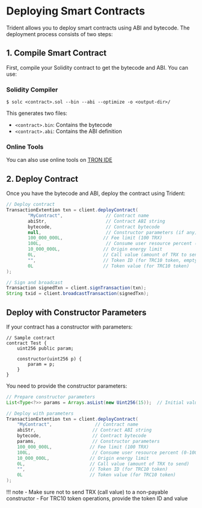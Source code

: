 # Deploying Smart Contracts

Trident allows you to deploy smart contracts using ABI and bytecode. The deployment process consists of two steps:

## 1. Compile Smart Contract

First, compile your Solidity contract to get the bytecode and ABI. You can use:

### Solidity Compiler
```shell
$ solc <contract>.sol --bin --abi --optimize -o <output-dir>/
```

This generates two files:
- `<contract>.bin`: Contains the bytecode
- `<contract>.abi`: Contains the ABI definition

### Online Tools
You can also use online tools on [TRON IDE](https://www.tronide.io/)

## 2. Deploy Contract

Once you have the bytecode and ABI, deploy the contract using Trident:

```java
// Deploy contract
TransactionExtention txn = client.deployContract(
        "MyContract",                // Contract name
        abiStr,                      // Contract ABI string
        bytecode,                    // Contract bytecode
        null,                        // Constructor parameters (if any)
        100_000_000L,               // Fee limit (100 TRX)
        100L,                        // Consume user resource percent (0-100)
        10_000_000L,                // Origin energy limit
        0L,                         // Call value (amount of TRX to send)
        "",                         // Token ID (for TRC10 token, empty if not used)
        0L                          // Token value (for TRC10 token)
);

// Sign and broadcast
Transaction signedTxn = client.signTransaction(txn);
String txid = client.broadcastTransaction(signedTxn);
```

## Deploy with Constructor Parameters

If your contract has a constructor with parameters:

```solidity
// Sample contract
contract Test {
    uint256 public param;
    
    constructor(uint256 p) {
        param = p;
    }
}
```

You need to provide the constructor parameters:

```java
// Prepare constructor parameters
List<Type<?>> params = Arrays.asList(new Uint256(15));  // Initial value for param

// Deploy with parameters
TransactionExtention txn = client.deployContract(
    "MyContract",                // Contract name
    abiStr,                     // Contract ABI string
    bytecode,                   // Contract bytecode
    params,                     // Constructor parameters
    100_000_000L,              // Fee limit (100 TRX)
    100L,                       // Consume user resource percent (0-100)
    10_000_000L,               // Origin energy limit
    0L,                        // Call value (amount of TRX to send)
    "",                        // Token ID (for TRC10 token)
    0L                         // Token value (for TRC10 token)
);
```

!!! note
    - Make sure not to send TRX (call value) to a non-payable constructor
    - For TRC10 token operations, provide the token ID and value
